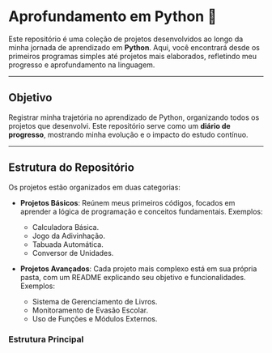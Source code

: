 # Aprofundamento em Python 🐍

Este repositório é uma coleção de projetos desenvolvidos ao longo da minha jornada de aprendizado em **Python**. Aqui, você encontrará desde os primeiros programas simples até projetos mais elaborados, refletindo meu progresso e aprofundamento na linguagem.

---

## Objetivo

Registrar minha trajetória no aprendizado de Python, organizando todos os projetos que desenvolvi. Este repositório serve como um **diário de progresso**, mostrando minha evolução e o impacto do estudo contínuo.

---

## Estrutura do Repositório

Os projetos estão organizados em duas categorias:

- **Projetos Básicos**: Reúnem meus primeiros códigos, focados em aprender a lógica de programação e conceitos fundamentais. Exemplos:
  - Calculadora Básica.
  - Jogo da Adivinhação.
  - Tabuada Automática.
  - Conversor de Unidades.

- **Projetos Avançados**: Cada projeto mais complexo está em sua própria pasta, com um README explicando seu objetivo e funcionalidades. Exemplos:
  - Sistema de Gerenciamento de Livros.
  - Monitoramento de Evasão Escolar.
  - Uso de Funções e Módulos Externos.


### Estrutura Principal
